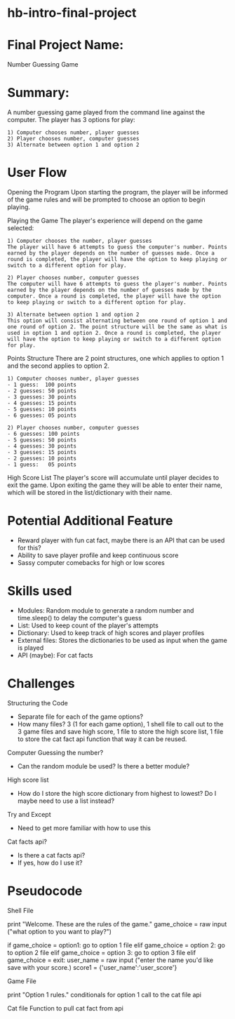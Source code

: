 # hb-intro-final-project

# Final Project Name: 
Number Guessing Game

# Summary:
A number guessing game played from the command line against the computer. The player has 3 options for play: 
	
	1) Computer chooses number, player guesses
	2) Player chooses number, computer guesses
	3) Alternate between option 1 and option 2

# User Flow 

Opening the Program
Upon starting the program, the player will be informed of the game rules and will be prompted to choose an option to begin playing. 

Playing the Game
The player's experience will depend on the game selected: 

	1) Computer chooses the number, player guesses
	The player will have 6 attempts to guess the computer's number. Points earned by the player depends on the number of guesses made. Once a round is completed, the player will have the option to keep playing or switch to a different option for play. 

	2) Player chooses number, computer guesses
	The computer will have 6 attempts to guess the player's number. Points earned by the player depends on the number of guesses made by the computer. Once a round is completed, the player will have the option to keep playing or switch to a different option for play. 

	3) Alternate between option 1 and option 2
	This option will consist alternating between one round of option 1 and one round of option 2. The point structure will be the same as what is used in option 1 and option 2. Once a round is completed, the player will have the option to keep playing or switch to a different option for play. 

Points Structure 
There are 2 point structures, one which applies to option 1 and the second applies to option 2. 

	1) Computer chooses number, player guesses
	- 1 guess:  100 points
	- 2 guesses: 50 points
	- 3 guesses: 30 points
	- 4 guesses: 15 points
	- 5 guesses: 10 points
	- 6 guesses: 05 points

	2) Player chooses number, computer guesses
	- 6 guesses: 100 points
	- 5 guesses: 50 points
	- 4 guesses: 30 points
	- 3 guesses: 15 points
	- 2 guesses: 10 points
	- 1 guess:   05 points	

High Score List
The player's score will accumulate until player decides to exit the game. Upon exiting the game they will be able to enter their name, which will be stored in the list/dictionary with their name. 

# Potential Additional Feature
- Reward player with fun cat fact, maybe there is an API that can be used for this? 
- Ability to save player profile and keep continuous score
- Sassy computer comebacks for high or low scores

# Skills used
- Modules: Random module to generate a random number and time.sleep() to delay the computer's guess
- List: Used to keep count of the player's attempts
- Dictionary: Used to keep track of high scores and player profiles
- External files: Stores the dictionaries to be used as input when the game is played
- API (maybe): For cat facts

# Challenges

Structuring the Code
- Separate file for each of the game options? 
- How many files? 3 (1 for each game option), 1 shell file to call out to the 3 game files and save high score, 1 file to store the high score list, 1 file to store the cat fact api function that way it can be reused. 
 
Computer Guessing the number? 
- Can the random module be used? Is there a better module? 

High score list
- How do I store the high score dictionary from highest to lowest? Do I maybe need to use a list instead? 

Try and Except
- Need to get more familiar with how to use this

Cat facts api?
- Is there a cat facts api? 
- If yes, how do I use it?

# Pseudocode

Shell File

print "Welcome. These are the rules of the game."
game_choice = raw input ("what option to you want to play?")

if game_choice = option1: 
	go to option 1 file
elif game_choice = option 2: 
	go to option 2 file
elif game_choice = option 3: 
	go to option 3 file 
elif game_choice = exit: 
	user_name = raw input ("enter the name you'd like save with your score.)
	score1 = {'user_name':'user_score'}

Game File 

print "Option 1 rules."
conditionals for option 1
call to the cat file api 

Cat file 
Function to pull cat fact from api